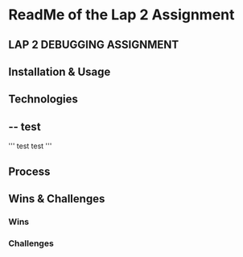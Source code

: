 # ReadMe of the Lap 2 Assignment

## LAP 2 DEBUGGING ASSIGNMENT

## Installation & Usage

## Technologies
--
test
--

'''
test test
'''

## Process

## Wins & Challenges

### Wins

### Challenges

